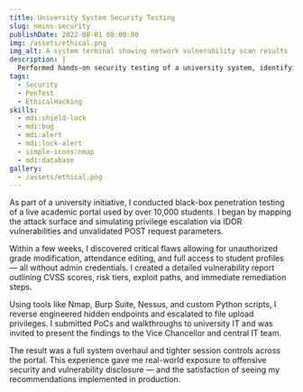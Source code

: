 ```yaml
---
title: University System Security Testing
slug: nmims-security
publishDate: 2022-08-01 00:00:00
img: /assets/ethical.png
img_alt: A system terminal showing network vulnerability scan results
description: |
  Performed hands-on security testing of a university system, identifying critical vulnerabilities allowing data manipulation and privilege escalation.
tags:
  - Security
  - PenTest
  - EthicalHacking
skills:
  - mdi:shield-lock
  - mdi:bug
  - mdi:alert
  - mdi:lock-alert
  - simple-icons:nmap
  - mdi:database
gallery:
  - /assets/ethical.png
---
```


As part of a university initiative, I conducted black-box penetration testing of a live academic portal used by over 10,000 students. I began by mapping the attack surface and simulating privilege escalation via IDOR vulnerabilities and unvalidated POST request parameters.

Within a few weeks, I discovered critical flaws allowing for unauthorized grade modification, attendance editing, and full access to student profiles — all without admin credentials. I created a detailed vulnerability report outlining CVSS scores, risk tiers, exploit paths, and immediate remediation steps.

Using tools like Nmap, Burp Suite, Nessus, and custom Python scripts, I reverse engineered hidden endpoints and escalated to file upload privileges. I submitted PoCs and walkthroughs to university IT and was invited to present the findings to the Vice Chancellor and central IT team.

The result was a full system overhaul and tighter session controls across the portal. This experience gave me real-world exposure to offensive security and vulnerability disclosure — and the satisfaction of seeing my recommendations implemented in production.
